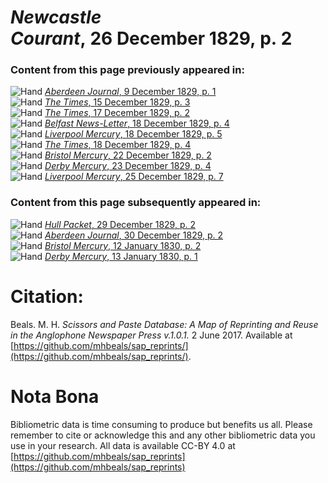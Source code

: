 # *Newcastle Courant*, 26 December 1829, p. 2  
  
### Content from this page previously appeared in:  
![Hand](http://scissorsandpaste.net/wp-content/uploads/2017/06/smallhandpointer.png) [*Aberdeen Journal*, 9 December 1829, p. 1](https://mhbeals.github.io/sap_html/Aberdeen-Journal/Aberdeen-Journal-9-December-1829-p-1)  
![Hand](http://scissorsandpaste.net/wp-content/uploads/2017/06/smallhandpointer.png) [*The Times*, 15 December 1829, p. 3](https://mhbeals.github.io/sap_html/The-Times/The-Times-15-December-1829-p-3)  
![Hand](http://scissorsandpaste.net/wp-content/uploads/2017/06/smallhandpointer.png) [*The Times*, 17 December 1829, p. 2](https://mhbeals.github.io/sap_html/The-Times/The-Times-17-December-1829-p-2)  
![Hand](http://scissorsandpaste.net/wp-content/uploads/2017/06/smallhandpointer.png) [*Belfast News-Letter*, 18 December 1829, p. 4](https://mhbeals.github.io/sap_html/Belfast-News-Letter/Belfast-News-Letter-18-December-1829-p-4)  
![Hand](http://scissorsandpaste.net/wp-content/uploads/2017/06/smallhandpointer.png) [*Liverpool Mercury*, 18 December 1829, p. 5](https://mhbeals.github.io/sap_html/Liverpool-Mercury/Liverpool-Mercury-18-December-1829-p-5)  
![Hand](http://scissorsandpaste.net/wp-content/uploads/2017/06/smallhandpointer.png) [*The Times*, 18 December 1829, p. 4](https://mhbeals.github.io/sap_html/The-Times/The-Times-18-December-1829-p-4)  
![Hand](http://scissorsandpaste.net/wp-content/uploads/2017/06/smallhandpointer.png) [*Bristol Mercury*, 22 December 1829, p. 2](https://mhbeals.github.io/sap_html/Bristol-Mercury/Bristol-Mercury-22-December-1829-p-2)  
![Hand](http://scissorsandpaste.net/wp-content/uploads/2017/06/smallhandpointer.png) [*Derby Mercury*, 23 December 1829, p. 4](https://mhbeals.github.io/sap_html/Derby-Mercury/Derby-Mercury-23-December-1829-p-4)  
![Hand](http://scissorsandpaste.net/wp-content/uploads/2017/06/smallhandpointer.png) [*Liverpool Mercury*, 25 December 1829, p. 7](https://mhbeals.github.io/sap_html/Liverpool-Mercury/Liverpool-Mercury-25-December-1829-p-7)  
  
### Content from this page subsequently appeared in:  
![Hand](http://scissorsandpaste.net/wp-content/uploads/2017/06/smallhandpointer.png) [*Hull Packet*, 29 December 1829, p. 2](https://mhbeals.github.io/sap_html/Hull-Packet/Hull-Packet-29-December-1829-p-2)  
![Hand](http://scissorsandpaste.net/wp-content/uploads/2017/06/smallhandpointer.png) [*Aberdeen Journal*, 30 December 1829, p. 2](https://mhbeals.github.io/sap_html/Aberdeen-Journal/Aberdeen-Journal-30-December-1829-p-2)  
![Hand](http://scissorsandpaste.net/wp-content/uploads/2017/06/smallhandpointer.png) [*Bristol Mercury*, 12 January 1830, p. 2](https://mhbeals.github.io/sap_html/Bristol-Mercury/Bristol-Mercury-12-January-1830-p-2)  
![Hand](http://scissorsandpaste.net/wp-content/uploads/2017/06/smallhandpointer.png) [*Derby Mercury*, 13 January 1830, p. 1](https://mhbeals.github.io/sap_html/Derby-Mercury/Derby-Mercury-13-January-1830-p-1)  


# Citation: 

Beals. M. H. *Scissors and Paste Database: A Map of Reprinting and Reuse in the Anglophone Newspaper Press v.1.0.1.* 2 June 2017. Available at [https://github.com/mhbeals/sap_reprints/](https://github.com/mhbeals/sap_reprints/). 

# Nota Bona

Bibliometric data is time consuming to produce but benefits us all. Please remember to cite or acknowledge this and any other bibliometric data you use in your research. All data is available CC-BY 4.0 at [https://github.com/mhbeals/sap_reprints](https://github.com/mhbeals/sap_reprints)